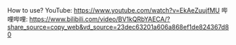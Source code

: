 How to use?
YouTube: https://www.youtube.com/watch?v=EkAeZuujfMU
哔哩哔哩: https://www.bilibili.com/video/BV1kQRbYAECA/?share_source=copy_web&vd_source=23dec63201a606a868ef1de824367d80
